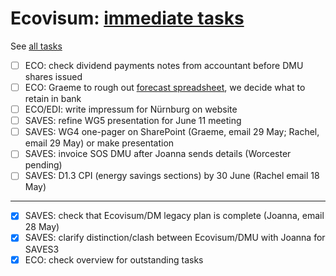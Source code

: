 # Ecovisum: [immediate tasks](https://daveeveritt.github.io/ecovisum-admin/)

See [all tasks](https://daveeveritt.github.io/ecovisum-admin/overview/)

- [ ] ECO: check dividend payments notes from accountant before DMU shares issued
- [ ] ECO: Graeme to rough out [forecast spreadsheet](https://daveeveritt.github.io/ecovisum-admin/overview/index.md#1), we decide what to retain in bank
- [ ] ECO/EDI: write impressum for Nürnburg on website
- [ ] SAVES: refine WG5 presentation for June 11 meeting
- [ ] SAVES: WG4 one-pager on SharePoint (Graeme, email 29 May; Rachel, email 29 May) or make presentation
- [ ] SAVES: invoice SOS DMU after Joanna sends details (Worcester pending)
- [ ] SAVES: D1.3 CPI (energy savings sections) by 30 June (Rachel email 18 May)

---

- [x] SAVES: check that Ecovisum/DM legacy plan is complete (Joanna, email 28 May)
- [x] SAVES: clarify distinction/clash between Ecovisum/DMU with Joanna for SAVES3
- [x] ECO: check overview for outstanding tasks